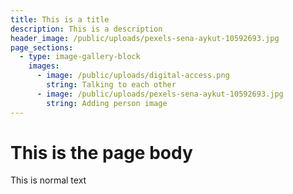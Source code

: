 ```yaml
---
title: This is a title
description: This is a description
header_image: /public/uploads/pexels-sena-aykut-10592693.jpg
page_sections:
  - type: image-gallery-block
    images:
      - image: /public/uploads/digital-access.png
        string: Talking to each other
      - image: /public/uploads/pexels-sena-aykut-10592693.jpg
        string: Adding person image
---
```

# This is the page body



This is normal text